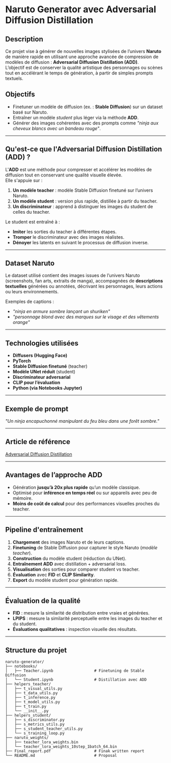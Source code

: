# Naruto Generator avec Adversarial Diffusion Distillation

## Description
Ce projet vise à générer de nouvelles images stylisées de l’univers **Naruto** de manière rapide en utilisant une approche avancée de compression de modèles de diffusion : **Adversarial Diffusion Distillation (ADD)**.  
L’objectif est de conserver la qualité artistique des personnages ou scènes tout en accélérant le temps de génération, à partir de simples prompts textuels.

## Objectifs
- Finetuner un modèle de diffusion (ex. : **Stable Diffusion**) sur un dataset basé sur Naruto.
- Entraîner un modèle *student* plus léger via la méthode **ADD**.
- Générer des images cohérentes avec des prompts comme *"ninja aux cheveux blancs avec un bandeau rouge"*.

---

## Qu'est-ce que l'Adversarial Diffusion Distillation (ADD) ?
L'**ADD** est une méthode pour compresser et accélérer les modèles de diffusion tout en conservant une qualité visuelle élevée.  
Elle s'appuie sur :
1. **Un modèle teacher** : modèle Stable Diffusion finetuné sur l’univers Naruto.
2. **Un modèle student** : version plus rapide, distillée à partir du teacher.
3. **Un discriminateur** : apprend à distinguer les images du student de celles du teacher.

Le student est entraîné à :
- **Imiter** les sorties du teacher à différentes étapes.
- **Tromper** le discriminateur avec des images réalistes.
- **Dénoyer** les latents en suivant le processus de diffusion inverse.

---

## Dataset Naruto
Le dataset utilisé contient des images issues de l’univers Naruto (screenshots, fan arts, extraits de manga), accompagnées de **descriptions textuelles** générées ou annotées, décrivant les personnages, leurs actions ou leurs environnements.

Exemples de captions :
- *"ninja en armure sombre lançant un shuriken"*
- *"personnage blond avec des marques sur le visage et des vêtements orange"*

---

## Technologies utilisées
- **Diffusers (Hugging Face)**
- **PyTorch**
- **Stable Diffusion finetuné** (teacher)
- **Modèle UNet réduit** (student)
- **Discriminateur adversarial**
- **CLIP pour l’évaluation**
- **Python (via Notebooks Jupyter)**

---

## Exemple de prompt
*"Un ninja encapuchonné manipulant du feu bleu dans une forêt sombre."*

---

## Article de référence
[Adversarial Diffusion Distillation](https://static1.squarespace.com/static/6213c340453c3f502425776e/t/65663480a92fba51d0e1023f/1733935148453/adversarial_diffusion_distillation.pdf)

---

## Avantages de l’approche ADD
- Génération **jusqu’à 20x plus rapide** qu’un modèle classique.
- Optimisé pour **inférence en temps réel** ou sur appareils avec peu de mémoire.
- **Moins de coût de calcul** pour des performances visuelles proches du teacher.

---

## Pipeline d'entraînement
1. **Chargement** des images Naruto et de leurs captions.
2. **Finetuning** de Stable Diffusion pour capturer le style Naruto (*modèle teacher*).
3. **Construction** du modèle student (réduction du UNet).
4. **Entraînement ADD** avec distillation + adversarial loss.
5. **Visualisation** des sorties pour comparer student vs teacher.
6. **Évaluation** avec **FID** et **CLIP Similarity**.
7. **Export** du modèle student pour génération rapide.

---

## Évaluation de la qualité
- **FID** : mesure la similarité de distribution entre vraies et générées.
- **LPIPS** : mesure la similarité perceptuelle entre les images du teacher et du student.
- **Évaluations qualitatives** : inspection visuelle des résultats.

---

## Structure du projet
```
naruto-generator/
├── notebooks/
│   ├── Teacher.ipynb                  # Finetuning de Stable Diffusion
│   └── Student.ipynb                  # Distillation avec ADD
├── helpers_teacher/
│   ├── t_visual_utils.py
│   ├── t_data_utils.py
│   ├── t_inference.py
│   ├── t_model_utils.py
│   ├── t_train.py
│   └── __init__.py
├── helpers_student/
│   ├── s_discriminator.py
│   ├── s_metrics_utils.py
│   ├── s_student_teacher_utils.py
│   └── s_training_loop.py
├── naruto_weights/
│   ├── teacher_lora_weights.bin
│   └── teacher_lora_weights_10step_1batch_64.bin
├── Final_report.pdf                   # Finak written report
└── README.md                          # Proposal

